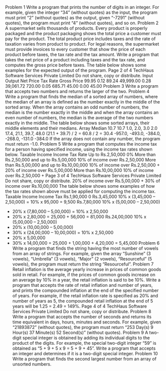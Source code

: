 Problem 1
Write a program that prints the number of digits in an integer. For example, given the
integer “34” (without quotes) as the input, the program must print “2” (without quotes)
as the output, given “-7291” (without quotes), the program must print “4” (without
quotes), and so on.
Problem 2
A supermarket sells thousands of products. Every product is properly packaged and
the product packaging shows the total price a customer must pay for the product.
The total product price includes taxes and the rate of taxation varies from product to
product. For legal reasons, the supermarket must provide invoices to every customer
that show the price of each product before taxes, the tax rate and the tax amount.
Write a program that takes the net price of a product including taxes and the tax rate,
and computes the gross price before taxes. The table below shows some examples
for the expected output of the program.
Page 2 of 4
TechHaus Software Services Private Limited
Do not share, copy or distribute.
Input Output
Net Price Tax Rate Gross Price
99.95 0.12 89.24
49,999.00 0.28 39,061.72
720.00 0.05 685.71
45.00 0.00 45.00
Problem 3
Write a program that accepts two numbers and returns the larger of the two.
Problem 4
Write a program that finds the median of a sorted array of numbers, where the
median of an array is defined as the number exactly in the middle of the sorted array.
When the array contains an odd number of numbers, the median is the number
exactly in the middle and when the array contains an even number of numbers, the
median is the average of the two numbers exactly in the middle. The table below
shows some sorted arrays, their middle elements and their medians.
Array Median
10.7 10.7
1.0, 2.0, 3.0 2.0
17.4, 21.1, 39.7, 48.0 (21.1 + 39.7) / 2 = 60.8 / 2 = 30.4
-957.0, -493.0, -384.0, -268.0, -131.0 -384.0
If the array does not contain any number, the program must return -1.0.
Problem 5
Write a program that computes the income tax for a person having specified income,
using the income tax rates shown below.
Taxable Income Income Tax Rate
Up to Rs.2,50,000 0%
More than Rs.2,50,000 and up to
Rs.5,00,000
10% of income over Rs.2,50,000
More than Rs.5,00,000 and up to
Rs.10,00,000
10% of income over Rs.2,50,000 +
20% of income over Rs.5,00,000
More than Rs.10,00,000 10% of income over Rs.2,50,000 +
Page 3 of 4
TechHaus Software Services Private Limited
Do not share, copy or distribute.
20% of income over Rs.5,00,000 +
30% of income over Rs.10,00,000
The table below shows some examples of how the tax rates shown above must be
applied for computing the income tax.
Taxable Income Income Tax
Rs.1,90,000 0
Rs.3,45,000 10% x (3,45,000 – 2,50,000)
= 10% x 95,000
= 9,500
Rs.7,80,000 10% x (5,00,000 – 2,50,000)
+ 20% x (7,80,000 – 5,00,000)
= 10% x 2,50,000
+ 20% x 2,80,000
= 25,000 + 56,000
= 81,000
Rs.24,00,000 10% x (5,00,000 – 2,50,000)
+ 20% x (10,00,000 – 5,00,000)
+ 30% x (24,00,000 – 10,00,000)
= 10% x 2,50,000
+ 20% x 5,00,000
+ 30% x 14,00,000
= 25,000 + 1,00,000 + 4,20,000
= 5,45,000
Problem 6
Write a program that finds the string having the most number of vowels from an array
of strings. For example, given the array “Sunshine” (3 vowels), “Umbrella” (3
vowels), “Major” (2 vowels), “Resourceful” (5 vowels), the program must return the
string “Resourceful”.
Problem 7
Retail inflation is the average yearly increase in prices of common goods sold in
retail. For example, if the prices of common goods increase on an average by 10% in
a year, the retail inflation is said to be 10%.
Write a program that accepts the rate of retail inflation and number of years, and
prints the compounded inflation at the end of the specified number of years. For
example, if the retail inflation rate is specified as 20% and number of years as 5, the
compounded retail inflation at the end of 5 years will be 1.25 = 2.49 = 149%.
Page 4 of 4
TechHaus Software Services Private Limited
Do not share, copy or distribute.
Problem 8
Write a program that accepts the number of seconds and returns its time equivalent
in days, hours, minutes and seconds. For example, given “21893872” (without
quotes), the program must return “253 Day(s) 9 Hour(s) 37 Minute(s) 52 Second(s)”
(without quotes).
Problem 9
A two-digit special integer is obtained by adding its individual digits to the product of
the digits. For example, the special two-digit integer “59” is obtained as “5 + 9 + 5 x 9
= 5 + 9 + 45”.
Write a program that accepts an integer and determines if it is a two-digit special
integer.
Problem 10
Write a program that finds the second largest number from an array of unsorted
numbers.

